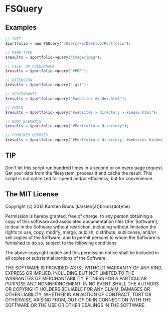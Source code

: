 FSQuery
========

Examples
--------


```php
// INIT
$portfolio = new FSQuery("/Users/kb/Desktop/Portfolio");

// MIME TYPE
$results = $portfolio->query("image/jpeg");

// FILE- OR FOLDERNAME
$results = $portfolio->query("#PDF");

// EXTENSION
$results = $portfolio->query(".gif");

// DESCENDANTS
$results = $portfolio->query("#websites #index.html");

// CHILD
$results = $portfolio->query("#websites > directory > #index.html");

// ROOT ELEMENTS
$results = $portfolio->query("#Portfolio > directory");

// COMBINED QUERIES
$results = $portfolio->query("#Portfolio > directory, #websites #index.html");
```

TIP
---
Don't let this script run hundred times in a second or on every
page request. Get your data from the filesystem, process it and
cache the result. This script is not optimized for speed and/or
efficiency, but for convenience.




The MIT License
---------------

Copyright (c) 2012 Karsten Bruns (karsten{at}bruns{dot}me)

Permission is hereby granted, free of charge, to any person obtaining
a copy of this software and associated documentation files (the
'Software'), to deal in the Software without restriction, including
without limitation the rights to use, copy, modify, merge, publish,
distribute, sublicense, and/or sell copies of the Software, and to
permit persons to whom the Software is furnished to do so, subject to
the following conditions:

The above copyright notice and this permission notice shall be
included in all copies or substantial portions of the Software.

THE SOFTWARE IS PROVIDED 'AS IS', WITHOUT WARRANTY OF ANY KIND,
EXPRESS OR IMPLIED, INCLUDING BUT NOT LIMITED TO THE WARRANTIES OF
MERCHANTABILITY, FITNESS FOR A PARTICULAR PURPOSE AND NONINFRINGEMENT.
IN NO EVENT SHALL THE AUTHORS OR COPYRIGHT HOLDERS BE LIABLE FOR ANY
CLAIM, DAMAGES OR OTHER LIABILITY, WHETHER IN AN ACTION OF CONTRACT,
TORT OR OTHERWISE, ARISING FROM, OUT OF OR IN CONNECTION WITH THE
SOFTWARE OR THE USE OR OTHER DEALINGS IN THE SOFTWARE.

